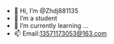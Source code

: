 - 👋 Hi, I’m @Zhdj881135
- 👀 I’m a student
- 🌱 I’m currently learning ...
- 📫 Email:13571173053@163.com

<!---
Zhdj881135/Zhdj881135 is a ✨ special ✨ repository because its `README.md` (this file) appears on your GitHub profile.
You can click the Preview link to take a look at your changes.
--->
